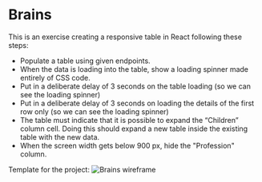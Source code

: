# Brains

This is an exercise creating a responsive table in React following these steps:

- Populate a table using given endpoints.
- When the data is loading into the table, show a loading spinner made entirely of CSS code.
- Put in a deliberate delay of 3 seconds on the table loading (so we can see the loading spinner)
- Put in a deliberate delay of 3 seconds on loading the details of the first row only (so we can see the loading spinner)
- The table must indicate that it is possible to expand the “Children” column cell. Doing this should expand a new table inside the existing table with the new data.
- When the screen width gets below 900 px, hide the "Profession" column.

Template for the project:
![Brains wireframe](https://user-images.githubusercontent.com/78166095/147826134-df0bf915-4694-4c0e-98fd-0222deda7a14.png)
